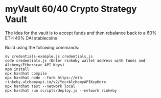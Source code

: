 # myVault 60/40 Crypto Strategy Vault


The idea for the vault is to accept funds and then rebalance back to a 60% ETH 40% DAI stablecoins

Build using the following commands:

```
mv credentials-example.js credentials.js
code credentials.js (Enter rinkeby wallet address with funds and Alchemy/Etherscan API Keys)
npm install
npx hardhat compile
npx hardhat node --fork https://eth-rinkeby.alchemyapi.io/v2/YourAlchemyAPIKeyHere
npx hardhat test --network local
npx hardhat run scripts/deploy.js --network rinkeby
```
